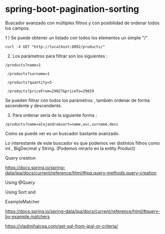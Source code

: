 # spring-boot-pagination-sorting

Buscador avanzado con múltiples filtros y con posibilidad de ordenar todos los campos.

1 ) Se puede obtener un listado con todos los elementos un simple "/"

``curl -X GET "http://localhost:8092/products/"``

2) Los parámetros para filtrar son los siguientes :

``/products?name=1``

  `` /products?surname=1``

  `` /products?quantity=5``

  `` /products?priceFrom=29027&priceTo=29029``
   
   Se pueden filtrar con todos los parámetros , también ordenar de forma ascendente y descendente.

3) Para ordenar sería de la siguiente forma :

  ``/products?name=alejandro&sort=name,asc,surname,desc``

Como se puede ver es un buscador bastante avanzado.

Lo interestante de este buscador es que podemos ver distintos filtros como int , BigDecimal y String. (Podemos mirarlo en la entity Product)

Query creation

https://docs.spring.io/spring-data/jpa/docs/current/reference/html/#jpa.query-methods.query-creation

Using @Query

Using Sort and 

ExampleMatcher

https://docs.spring.io/spring-data/jpa/docs/current/reference/html/#query-by-example.matchers

https://vladmihalcea.com/get-sql-from-jpql-or-criteria/ 